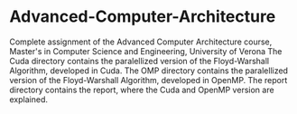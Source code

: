 # Advanced-Computer-Architecture
Complete assignment of the Advanced Computer Architecture course, Master's in Computer Science and Engineering, University of Verona
The Cuda directory contains the paralellized version of the Floyd-Warshall Algorithm, developed in Cuda.
The OMP directory contains the paralellized version of the Floyd-Warshall Algorithm, developed in OpenMP.
The report directory contains the report, where the Cuda and OpenMP version are explained.
